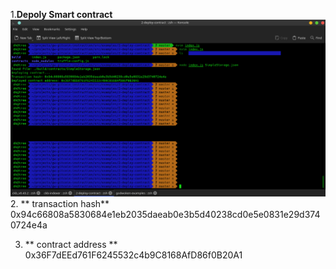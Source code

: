 1.**Depoly Smart contract**
<img src="https://github.com/playflycode/Nervos-Gitcoin-Hackathon/blob/main/Task_2/first_smart_contract.png">
2. ** transaction hash**
0x94c66808a5830684e1eb2035daeab0e3b5d40238cd0e5e0831e29d3740724e4a

3. ** contract address **
0x36F7dEEd761F6245532c4b9C8168AfD86f0B20A1
